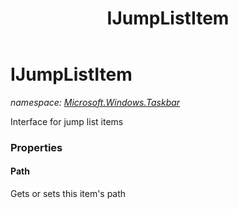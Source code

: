 ﻿---
title: IJumpListItem
---

# IJumpListItem
_namespace: [Microsoft.Windows.Taskbar](N-Microsoft.Windows.Taskbar.html)_

Interface for jump list items



### Properties

#### Path
Gets or sets this item's path

